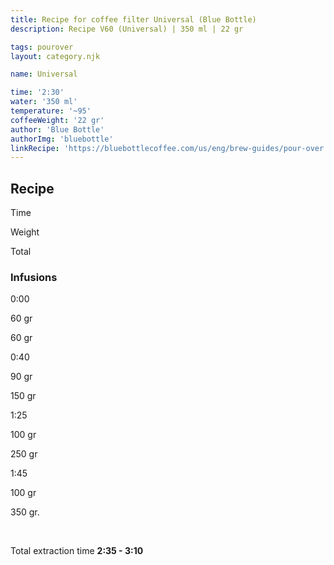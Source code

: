 ```yaml
---
title: Recipe for coffee filter Universal (Blue Bottle)
description: Recipe V60 (Universal) | 350 ml | 22 gr

tags: pourover
layout: category.njk

name: Universal

time: '2:30'
water: '350 ml'
temperature: '~95'
coffeeWeight: '22 gr'
author: 'Blue Bottle'
authorImg: 'bluebottle'
linkRecipe: 'https://bluebottlecoffee.com/us/eng/brew-guides/pour-over'
---
```


## Recipe


<div class="time-line">

Time

Weight

Total

</div>

### Infusions

<div class="time-line">

0:00

60 gr

60 gr

</div>

<div class="time-line">

0:40

90 gr

150 gr

</div>

<div class="time-line">

1:25

100 gr

250 gr

</div>
<div class="time-line">

1:45

100 gr

350 gr.

</div>
<br>

Total extraction time __2:35 - 3:10__

<br>


